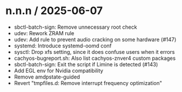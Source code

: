 
n.n.n / 2025-06-07
==================

  * sbctl-batch-sign: Remove unnecessary root check
  * udev: Rework ZRAM rule
  * udev: Add rule to prevent audio cracking on some hardware (#147)
  * systemd: Introduce systemd-oomd conf
  * sysctl: Drop xfs setting, since it does confuse users when it errors
  * cachyos-bugreport.sh: Also list cachyos-znver4 custom packages
  * sbctl-batch-sign: Exit the script if Limine is detected (#143)
  * Add EGL env for Nvidia compatibility
  * Remove amdpstate-guided
  * Revert "tmpfiles.d: Remove interrupt frequency optimization"
